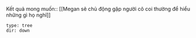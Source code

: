 Kết quả mong muốn:: [[Megan sẽ chủ động gặp người cô coi thường để hiểu những gì họ nghĩ]]

```breadcrumbs 
type: tree
dir: down
```

